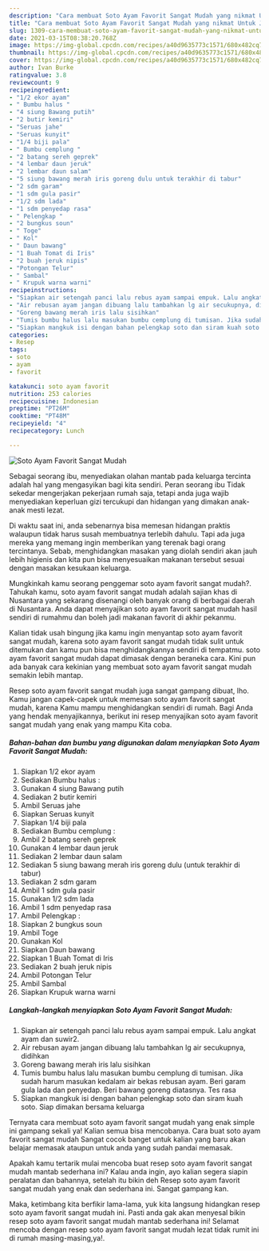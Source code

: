 ```yaml
---
description: "Cara membuat Soto Ayam Favorit Sangat Mudah yang nikmat Untuk Jualan"
title: "Cara membuat Soto Ayam Favorit Sangat Mudah yang nikmat Untuk Jualan"
slug: 1309-cara-membuat-soto-ayam-favorit-sangat-mudah-yang-nikmat-untuk-jualan
date: 2021-03-15T08:38:20.768Z
image: https://img-global.cpcdn.com/recipes/a40d9635773c1571/680x482cq70/soto-ayam-favorit-sangat-mudah-foto-resep-utama.jpg
thumbnail: https://img-global.cpcdn.com/recipes/a40d9635773c1571/680x482cq70/soto-ayam-favorit-sangat-mudah-foto-resep-utama.jpg
cover: https://img-global.cpcdn.com/recipes/a40d9635773c1571/680x482cq70/soto-ayam-favorit-sangat-mudah-foto-resep-utama.jpg
author: Ivan Burke
ratingvalue: 3.8
reviewcount: 9
recipeingredient:
- "1/2 ekor ayam"
- " Bumbu halus "
- "4 siung Bawang putih"
- "2 butir kemiri"
- "Seruas jahe"
- "Seruas kunyit"
- "1/4 biji pala"
- " Bumbu cemplung "
- "2 batang sereh geprek"
- "4 lembar daun jeruk"
- "2 lembar daun salam"
- "5 siung bawang merah iris goreng dulu untuk terakhir di tabur"
- "2 sdm garam"
- "1 sdm gula pasir"
- "1/2 sdm lada"
- "1 sdm penyedap rasa"
- " Pelengkap "
- "2 bungkus soun"
- " Toge"
- " Kol"
- " Daun bawang"
- "1 Buah Tomat di Iris"
- "2 buah jeruk nipis"
- "Potongan Telur"
- " Sambal"
- " Krupuk warna warni"
recipeinstructions:
- "Siapkan air setengah panci lalu rebus ayam sampai empuk. Lalu angkat ayam dan suwir2."
- "Air rebusan ayam jangan dibuang lalu tambahkan lg air secukupnya, didihkan"
- "Goreng bawang merah iris lalu sisihkan"
- "Tumis bumbu halus lalu masukan bumbu cemplung di tumisan. Jika sudah harum masukan kedalam air bekas rebusan ayam. Beri garam gula lada dan penyedap. Beri bawang goreng diatasnya. Tes rasa"
- "Siapkan mangkuk isi dengan bahan pelengkap soto dan siram kuah soto. Siap dimakan bersama keluarga"
categories:
- Resep
tags:
- soto
- ayam
- favorit

katakunci: soto ayam favorit 
nutrition: 253 calories
recipecuisine: Indonesian
preptime: "PT26M"
cooktime: "PT48M"
recipeyield: "4"
recipecategory: Lunch

---
```



![Soto Ayam Favorit Sangat Mudah](https://img-global.cpcdn.com/recipes/a40d9635773c1571/680x482cq70/soto-ayam-favorit-sangat-mudah-foto-resep-utama.jpg)

Sebagai seorang ibu, menyediakan olahan mantab pada keluarga tercinta adalah hal yang mengasyikan bagi kita sendiri. Peran seorang ibu Tidak sekedar mengerjakan pekerjaan rumah saja, tetapi anda juga wajib menyediakan keperluan gizi tercukupi dan hidangan yang dimakan anak-anak mesti lezat.

Di waktu  saat ini, anda sebenarnya bisa memesan hidangan praktis walaupun tidak harus susah membuatnya terlebih dahulu. Tapi ada juga mereka yang memang ingin memberikan yang terenak bagi orang tercintanya. Sebab, menghidangkan masakan yang diolah sendiri akan jauh lebih higienis dan kita pun bisa menyesuaikan makanan tersebut sesuai dengan masakan kesukaan keluarga. 



Mungkinkah kamu seorang penggemar soto ayam favorit sangat mudah?. Tahukah kamu, soto ayam favorit sangat mudah adalah sajian khas di Nusantara yang sekarang disenangi oleh banyak orang di berbagai daerah di Nusantara. Anda dapat menyajikan soto ayam favorit sangat mudah hasil sendiri di rumahmu dan boleh jadi makanan favorit di akhir pekanmu.

Kalian tidak usah bingung jika kamu ingin menyantap soto ayam favorit sangat mudah, karena soto ayam favorit sangat mudah tidak sulit untuk ditemukan dan kamu pun bisa menghidangkannya sendiri di tempatmu. soto ayam favorit sangat mudah dapat dimasak dengan beraneka cara. Kini pun ada banyak cara kekinian yang membuat soto ayam favorit sangat mudah semakin lebih mantap.

Resep soto ayam favorit sangat mudah juga sangat gampang dibuat, lho. Kamu jangan capek-capek untuk memesan soto ayam favorit sangat mudah, karena Kamu mampu menghidangkan sendiri di rumah. Bagi Anda yang hendak menyajikannya, berikut ini resep menyajikan soto ayam favorit sangat mudah yang enak yang mampu Kita coba.

<!--inarticleads1-->

##### Bahan-bahan dan bumbu yang digunakan dalam menyiapkan Soto Ayam Favorit Sangat Mudah:

1. Siapkan 1/2 ekor ayam
1. Sediakan  Bumbu halus :
1. Gunakan 4 siung Bawang putih
1. Sediakan 2 butir kemiri
1. Ambil Seruas jahe
1. Siapkan Seruas kunyit
1. Siapkan 1/4 biji pala
1. Sediakan  Bumbu cemplung :
1. Ambil 2 batang sereh geprek
1. Gunakan 4 lembar daun jeruk
1. Sediakan 2 lembar daun salam
1. Sediakan 5 siung bawang merah iris goreng dulu (untuk terakhir di tabur)
1. Sediakan 2 sdm garam
1. Ambil 1 sdm gula pasir
1. Gunakan 1/2 sdm lada
1. Ambil 1 sdm penyedap rasa
1. Ambil  Pelengkap :
1. Siapkan 2 bungkus soun
1. Ambil  Toge
1. Gunakan  Kol
1. Siapkan  Daun bawang
1. Siapkan 1 Buah Tomat di Iris
1. Sediakan 2 buah jeruk nipis
1. Ambil Potongan Telur
1. Ambil  Sambal
1. Siapkan  Krupuk warna warni




<!--inarticleads2-->

##### Langkah-langkah menyiapkan Soto Ayam Favorit Sangat Mudah:

1. Siapkan air setengah panci lalu rebus ayam sampai empuk. Lalu angkat ayam dan suwir2.
1. Air rebusan ayam jangan dibuang lalu tambahkan lg air secukupnya, didihkan
1. Goreng bawang merah iris lalu sisihkan
1. Tumis bumbu halus lalu masukan bumbu cemplung di tumisan. Jika sudah harum masukan kedalam air bekas rebusan ayam. Beri garam gula lada dan penyedap. Beri bawang goreng diatasnya. Tes rasa
1. Siapkan mangkuk isi dengan bahan pelengkap soto dan siram kuah soto. Siap dimakan bersama keluarga




Ternyata cara membuat soto ayam favorit sangat mudah yang enak simple ini gampang sekali ya! Kalian semua bisa mencobanya. Cara buat soto ayam favorit sangat mudah Sangat cocok banget untuk kalian yang baru akan belajar memasak ataupun untuk anda yang sudah pandai memasak.

Apakah kamu tertarik mulai mencoba buat resep soto ayam favorit sangat mudah mantab sederhana ini? Kalau anda ingin, ayo kalian segera siapin peralatan dan bahannya, setelah itu bikin deh Resep soto ayam favorit sangat mudah yang enak dan sederhana ini. Sangat gampang kan. 

Maka, ketimbang kita berfikir lama-lama, yuk kita langsung hidangkan resep soto ayam favorit sangat mudah ini. Pasti anda gak akan menyesal bikin resep soto ayam favorit sangat mudah mantab sederhana ini! Selamat mencoba dengan resep soto ayam favorit sangat mudah lezat tidak rumit ini di rumah masing-masing,ya!.

